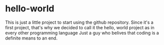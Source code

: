 # hello-world
This is just a little project to start using the github repository. Since it's a first project, that's why we decided to call it the hello, world project as in every other programming language
Just a guy who belives that coding is a definite means to an end.
